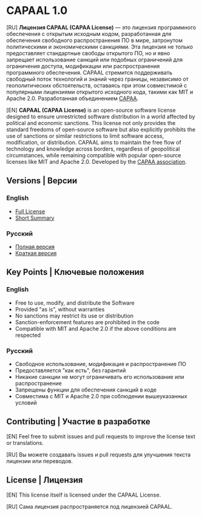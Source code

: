 # CAPAAL 1.0


        
[RU] **Лицензия CAPAAL (CAPAA License)** — это лицензия программного обеспечения с открытым исходным кодом, разработанная для обеспечения свободного распространения ПО в мире, затронутом политическими и экономическими санкциями. Эта лицензия не только предоставляет стандартные свободы открытого ПО, но и явно запрещает использование санкций или подобных ограничений для ограничения доступа, модификации или распространения программного обеспечения. CAPAAL стремится поддерживать свободный поток технологий и знаний через границы, независимо от геополитических обстоятельств, оставаясь при этом совместимой с популярными лицензиями открытого исходного кода, такими как MIT и Apache 2.0. Разработанная объединением [CAPAA](https://capaa.ru).


[EN] **CAPAAL (CAPAA License)** is an open-source software license designed to ensure unrestricted software distribution in a world affected by political and economic sanctions. This license not only provides the standard freedoms of open-source software but also explicitly prohibits the use of sanctions or similar restrictions to limit software access, modification, or distribution. CAPAAL aims to maintain the free flow of technology and knowledge across borders, regardless of geopolitical circumstances, while remaining compatible with popular open-source licenses like MIT and Apache 2.0. Developed by the [CAPAA association](https://capaa.ru).

## Versions | Версии

### English
- [Full License](LICENSE.md#full-license-english)
- [Short Summary](LICENSE_SHORT_EN.txt)

### Русский
- [Полная версия](LICENSE.md#полная-версия-на-русском)
- [Краткая версия](LICENSE_SHORT_RU.txt)

## Key Points | Ключевые положения
### English
- Free to use, modify, and distribute the Software
- Provided "as is", without warranties
- No sanctions may restrict its use or distribution
- Sanction-enforcement features are prohibited in the code
- Compatible with MIT and Apache 2.0 if the above conditions are respected
### Русский
- Свободное использование, модификация и распространение ПО
- Предоставляется "как есть", без гарантий
- Никакие санкции не могут ограничивать его использование или распространение
- Запрещены функции для обеспечения санкций в коде
- Совместима с MIT и Apache 2.0 при соблюдении вышеуказанных условий

## Contributing | Участие в разработке

[EN] Feel free to submit issues and pull requests to improve the license text or translations.

[RU] Вы можете создавать issues и pull requests для улучшения текста лицензии или переводов.

## License | Лицензия

[EN] This license itself is licensed under the CAPAAL License.

[RU] Сама лицензия распространяется под лицензией CAPAAL.
